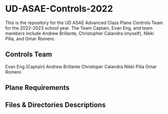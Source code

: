 # UD-ASAE-Controls-2022

This is the repository for the UD ASAE Advanced Class Plane Controls Team for the 2022-2023 school year. The Team Captain, Evan Eng, and team members include Andrew Brillante, Christopher Calandra (myself), Nikki Pilla, and Omar Romero.  


## Controls Team
Evan Eng (Captain)
Andrew Brillante
Christoper Calandra
Nikki Pilla
Omar Romero

## Plane Requirements


## Files & Directories Descriptions 
